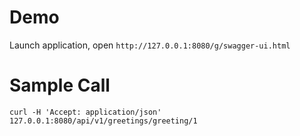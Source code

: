 
# Demo

Launch application, open ``http://127.0.0.1:8080/g/swagger-ui.html``

# Sample Call

```
curl -H 'Accept: application/json' 127.0.0.1:8080/api/v1/greetings/greeting/1
```